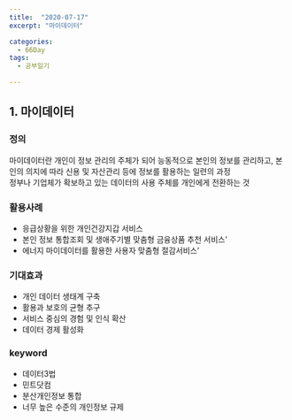 ```yaml
---
title:  "2020-07-17"
excerpt: "마이데이터"

categories:
  - 66Day
tags:
  - 공부일기

---
```


## 1. 마이데이터

### 정의
마이데이터란 개인이 정보 관리의 주체가 되어 능동적으로 본인의 정보를 관리하고, 본인의 의지에 따라 신용 및 자산관리 등에 정보를 활용하는 일련의 과정  
정부나 기업체가 확보하고 있는 데이터의 사용 주체를 개인에게 전환하는 것  

### 활용사례
- 응급상황을 위한 개인건강지갑 서비스
- 본인 정보 통합조회 및 생애주기별 맞춤형 금융상품 추천 서비스’
- 에너지 마이데이터를 활용한 사용자 맞춤형 절감서비스’

### 기대효과
- 개인 데이터 생태계 구축
- 활용과 보호의 균형 추구
- 서비스 중심의 경험 및 인식 확산
- 데이터 경제 활성화

### keyword
- 데이터3법
- 민트닷컴
- 분산개인정보 통합
- 너무 높은 수준의 개인정보 규제 
